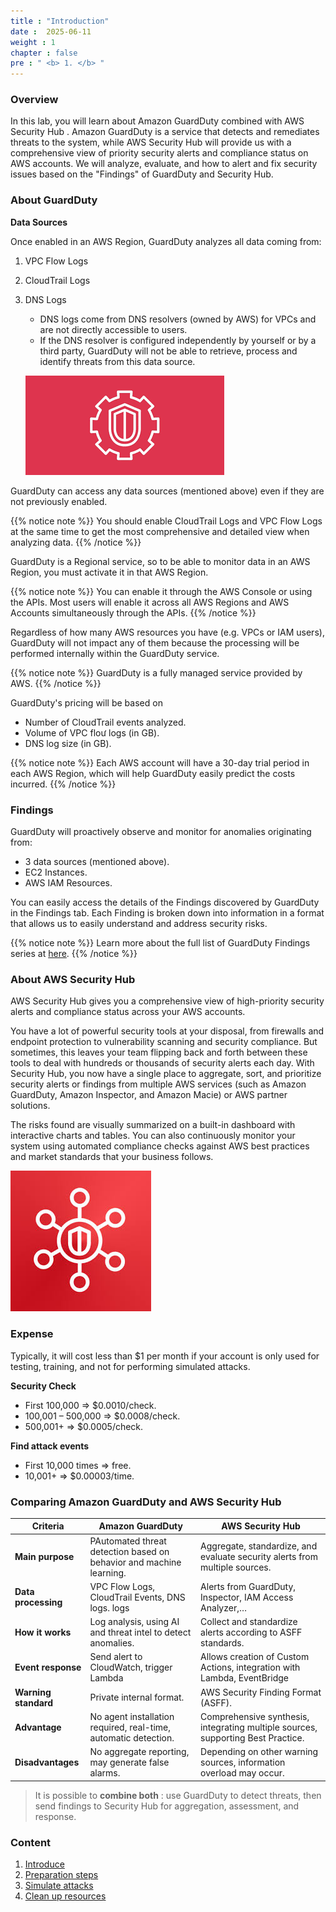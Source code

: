 ```yaml
---
title : "Introduction"
date :  2025-06-11
weight : 1 
chapter : false
pre : " <b> 1. </b> "
---
```


### Overview

In this lab, you will learn about Amazon GuardDuty combined with AWS Security Hub . Amazon GuardDuty is a service that detects and remediates threats to the system, while AWS Security Hub will provide us with a comprehensive view of priority security alerts and compliance status on AWS accounts. We will analyze, evaluate, and how to alert and fix security issues based on the "Findings" of GuardDuty and Security Hub.

 ### About GuardDuty

 **Data Sources**
 
 Once enabled in an AWS Region, GuardDuty analyzes all data coming from:
 1. VPC Flow Logs
 2. CloudTrail Logs
 3. DNS Logs
    - DNS logs come from DNS resolvers (owned by AWS) for VPCs and are not directly accessible to users.
    - If the DNS resolver is configured independently by yourself or by a third party, GuardDuty will not be able to retrieve, process and identify threats from this data source.

    ![GuardDuty](/images/1.png) 
    
GuardDuty can access any data sources (mentioned above) even if they are not previously enabled.

{{% notice note %}}
You should enable CloudTrail Logs and VPC Flow Logs at the same time to get the most comprehensive and detailed view when analyzing data.
{{% /notice %}}

GuardDuty is a Regional service, so to be able to monitor data in an AWS Region, you must activate it in that AWS Region.

{{% notice note %}}
You can enable it through the AWS Console or using the APIs. Most users will enable it across all AWS Regions and AWS Accounts simultaneously through the APIs.
{{% /notice %}}

Regardless of how many AWS resources you have (e.g. VPCs or IAM users), GuardDuty will not impact any of them because the processing will be performed internally within the GuardDuty service.

{{% notice note %}}
GuardDuty is a fully managed service provided by AWS.
{{% /notice %}}

GuardDuty's pricing will be based on

- Number of CloudTrail events analyzed.
- Volume of VPC floư logs (in GB).
- DNS log size (in GB).

{{% notice note %}}
Each AWS account will have a 30-day trial period in each AWS Region, which will help GuardDuty easily predict the costs incurred.
{{% /notice %}}

### Findings
GuardDuty will proactively observe and monitor for anomalies originating from:
- 3 data sources (mentioned above).
- EC2 Instances.
- AWS IAM Resources. 

You can easily access the details of the Findings discovered by GuardDuty in the Findings tab. Each Finding is broken down into information in a format that allows us to easily understand and address security risks.

{{% notice note %}}
Learn more about the full list of GuardDuty Findings series at [here](https://docs.aws.amazon.com/guardduty/latest/ug/guardduty_finding-format.html).
{{% /notice %}}

### About AWS Security Hub
AWS Security Hub gives you a comprehensive view of high-priority security alerts and compliance status across your AWS accounts.

You have a lot of powerful security tools at your disposal, from firewalls and endpoint protection to vulnerability scanning and security compliance. But sometimes, this leaves your team flipping back and forth between these tools to deal with hundreds or thousands of security alerts each day. With Security Hub, you now have a single place to aggregate, sort, and prioritize security alerts or findings from multiple AWS services (such as Amazon GuardDuty, Amazon Inspector, and Amazon Macie) or AWS partner solutions.

The risks found are visually summarized on a built-in dashboard with interactive charts and tables. You can also continuously monitor your system using automated compliance checks against AWS best practices and market standards that your business follows.

![SecurityHub](/images/2.jpeg)

### Expense
Typically, it will cost less than $1 per month if your account is only used for testing, training, and not for performing simulated attacks.

**Security Check**
- First 100,000 => $0.0010/check.
- 100,001 – 500,000 => $0.0008/check.
- 500,001+ => $0.0005/check.

**Find attack events**
- First 10,000 times => free.
- 10,001+ => $0.00003/time.

### Comparing Amazon GuardDuty and AWS Security Hub

| Criteria                  | Amazon GuardDuty                                                                 | AWS Security Hub                                                              |
|---------------------------|----------------------------------------------------------------------------------|-------------------------------------------------------------------------------|
| **Main purpose**        | PAutomated threat detection based on behavior and machine learning.               | Aggregate, standardize, and evaluate security alerts from multiple sources.          |
| **Data processing**         | VPC Flow Logs, CloudTrail Events, DNS logs. logs                                       | Alerts from GuardDuty, Inspector, IAM Access Analyzer,…                    |
| **How it works**        | Log analysis, using AI and threat intel to detect anomalies.               | Collect and standardize alerts according to ASFF standards.                               |
| **Event response**      | Send alert to CloudWatch, trigger Lambda                                    | Allows creation of Custom Actions, integration with Lambda, EventBridge                |
| **Warning standard**        | Private internal format.                                                             | AWS Security Finding Format (ASFF).                                           |
| **Advantage**               |  No agent installation required, real-time, automatic detection.                      |  Comprehensive synthesis, integrating multiple sources, supporting Best Practice.     |
| **Disadvantages**            |  No aggregate reporting, may generate false alarms.                         |  Depending on other warning sources, information overload may occur.            |

> It is possible to **combine both** : use GuardDuty to detect threats, then send findings to Security Hub for aggregation, assessment, and response.



### Content

 1. [Introduce](1-introduce/)
 2. [Preparation steps](2-Prerequiste/)
 3. [Simulate attacks](3-Accessibilitytoinstance/)
 4. [Clean up resources](6-cleanup/)
